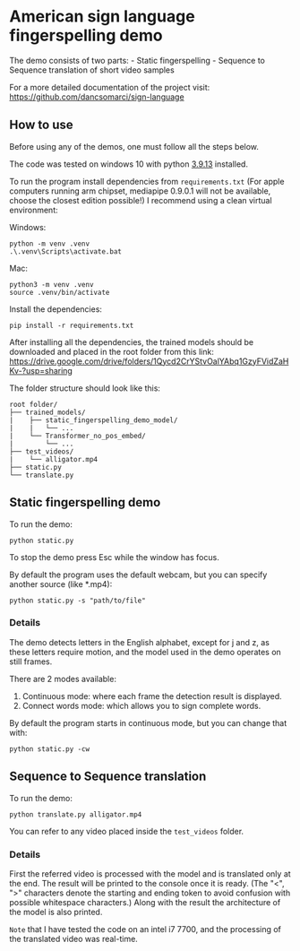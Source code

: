 # American sign language fingerspelling demo

The demo consists of two parts: 
    - Static fingerspelling
    - Sequence to Sequence translation of short video samples

For a more detailed documentation of the project visit: https://github.com/dancsomarci/sign-language

## How to use

Before using any of the demos, one must follow all the steps below.

The code was tested on windows 10 with python [3.9.13](https://www.python.org/downloads/release/python-3913/) installed.

To run the program install dependencies from `requirements.txt`
(For apple computers running arm chipset, mediapipe 0.9.0.1 will not be available, choose the closest edition possible!)
I recommend using a clean virtual environment:

Windows:
```
python -m venv .venv
.\.venv\Scripts\activate.bat
```

Mac:
```
python3 -m venv .venv
source .venv/bin/activate
```

Install the dependencies:
```
pip install -r requirements.txt
```

After installing all the dependencies, the trained models should be downloaded and placed in the root folder from this link: https://drive.google.com/drive/folders/1Qycd2CrYStvOalYAbq1GzyFVidZaHKv-?usp=sharing

The folder structure should look like this:

```
root folder/
├── trained_models/
|    ├── static_fingerspelling_demo_model/
|    |   └── ...
|    └── Transformer_no_pos_embed/
|        └── ...
├── test_videos/
|    └── alligator.mp4
├── static.py
└── translate.py
```

## Static fingerspelling demo

To run the demo:
```
python static.py
```

To stop the demo press Esc while the window has focus.

By default the program uses the default webcam, but you can specify another source (like *.mp4):
```
python static.py -s "path/to/file"
```

### Details

The demo detects letters in the English alphabet, except for j and z, as these letters require motion, and the model used in the demo operates on still frames.

There are 2 modes available:

1. Continuous mode: where each frame the detection result is displayed.
2. Connect words mode: which allows you to sign complete words.

By default the program starts in continuous mode, but you can change that with:

```
python static.py -cw
```

## Sequence to Sequence translation

To run the demo:
```
python translate.py alligator.mp4
```

You can refer to any video placed inside the `test_videos` folder.

### Details

First the referred video is processed with the model and is translated only at the end. The result will be printed to the console once it is ready. (The "<", ">" characters denote the starting and ending token to avoid confusion with possible whitespace characters.) Along with the result the architecture of the model is also printed.

`Note` that I have tested the code on an intel i7 7700, and the processing of the translated video was real-time.


